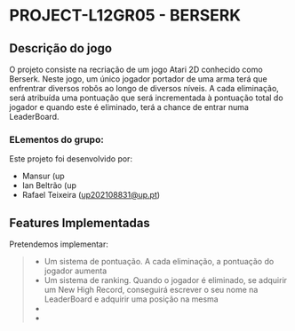 # PROJECT-L12GR05 - BERSERK

## Descrição do jogo
O projeto consiste na recriação de um jogo Atari 2D conhecido como Berserk. Neste jogo, um único jogador portador de uma arma terá que enfrentrar diversos robôs ao longo de diversos níveis.
A cada eliminação, será atribuída uma pontuação que será incrementada à pontuação total do jogador e quando este é eliminado, terá a chance de entrar numa LeaderBoard.


### ELementos do grupo:
Este projeto foi desenvolvido por:
- Mansur (up
- Ian Beltrão (up
- Rafael Teixeira (up202108831@up.pt)

## Features Implementadas
Pretendemos implementar:
> - Um sistema de pontuação. A cada eliminação, a pontuação do jogador aumenta
> - Um sistema de ranking. Quando o jogador é eliminado, se adquirir um New High Record, conseguirá escrever o seu nome na LeaderBoard e adquirir uma posição na mesma
> - 
> -

